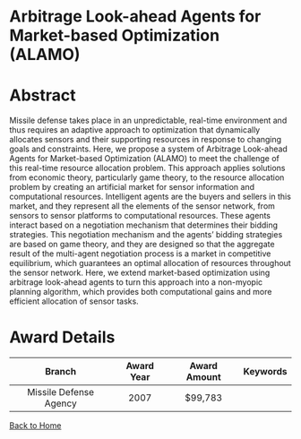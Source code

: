 
Arbitrage Look-ahead Agents for Market-based Optimization (ALAMO)
=================================================================

# Abstract


Missile defense takes place in an unpredictable, real-time environment and thus requires an adaptive approach to optimization that dynamically allocates sensors and their supporting resources in response to changing goals and constraints. Here, we propose a system of Arbitrage Look-ahead Agents for Market-based Optimization (ALAMO) to meet the challenge of this real-time resource allocation problem. This approach applies solutions from economic theory, particularly game theory, to the resource allocation problem by creating an artificial market for sensor information and computational resources. Intelligent agents are the buyers and sellers in this market, and they represent all the elements of the sensor network, from sensors to sensor platforms to computational resources. These agents interact based on a negotiation mechanism that determines their bidding strategies. This negotiation mechanism and the agents’ bidding strategies are based on game theory, and they are designed so that the aggregate result of the multi-agent negotiation process is a market in competitive equilibrium, which guarantees an optimal allocation of resources throughout the sensor network. Here, we extend market-based optimization using arbitrage look-ahead agents to turn this approach into a non-myopic planning algorithm, which provides both computational gains and more efficient allocation of sensor tasks.  

# Award Details

|Branch|Award Year|Award Amount|Keywords|
| :---: | :---: | :---: | :---: |
|Missile Defense Agency|2007|$99,783||
  
  


[Back to Home](https://github.com/chrischow/dod_sbir_awards#104)